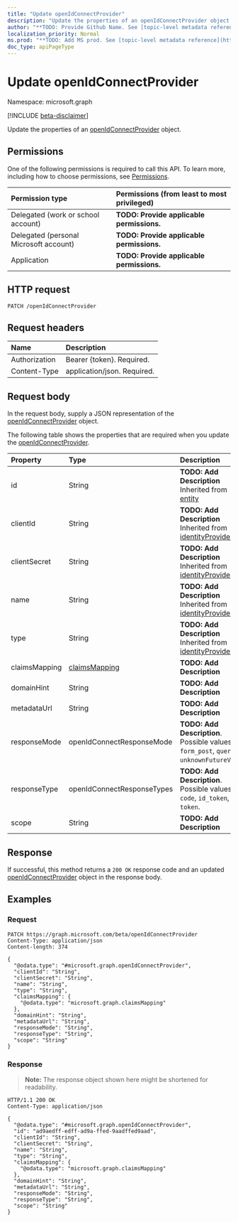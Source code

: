 ```yaml
---
title: "Update openIdConnectProvider"
description: "Update the properties of an openIdConnectProvider object."
author: "**TODO: Provide Github Name. See [topic-level metadata reference](https://msgo.azurewebsites.net/add/document/guidelines/metadata.html#topic-level-metadata)**"
localization_priority: Normal
ms.prod: "**TODO: Add MS prod. See [topic-level metadata reference](https://msgo.azurewebsites.net/add/document/guidelines/metadata.html#topic-level-metadata)**"
doc_type: apiPageType
---
```


# Update openIdConnectProvider
Namespace: microsoft.graph

[!INCLUDE [beta-disclaimer](../../includes/beta-disclaimer.md)]

Update the properties of an [openIdConnectProvider](../resources/openidconnectprovider.md) object.

## Permissions
One of the following permissions is required to call this API. To learn more, including how to choose permissions, see [Permissions](/graph/permissions-reference).

|Permission type|Permissions (from least to most privileged)|
|:---|:---|
|Delegated (work or school account)|**TODO: Provide applicable permissions.**|
|Delegated (personal Microsoft account)|**TODO: Provide applicable permissions.**|
|Application|**TODO: Provide applicable permissions.**|

## HTTP request

<!-- {
  "blockType": "ignored"
}
-->
``` http
PATCH /openIdConnectProvider
```

## Request headers
|Name|Description|
|:---|:---|
|Authorization|Bearer {token}. Required.|
|Content-Type|application/json. Required.|

## Request body
In the request body, supply a JSON representation of the [openIdConnectProvider](../resources/openidconnectprovider.md) object.

The following table shows the properties that are required when you update the [openIdConnectProvider](../resources/openidconnectprovider.md).

|Property|Type|Description|
|:---|:---|:---|
|id|String|**TODO: Add Description** Inherited from [entity](../resources/entity.md)|
|clientId|String|**TODO: Add Description** Inherited from [identityProvider](../resources/identityprovider.md)|
|clientSecret|String|**TODO: Add Description** Inherited from [identityProvider](../resources/identityprovider.md)|
|name|String|**TODO: Add Description** Inherited from [identityProvider](../resources/identityprovider.md)|
|type|String|**TODO: Add Description** Inherited from [identityProvider](../resources/identityprovider.md)|
|claimsMapping|[claimsMapping](../resources/claimsmapping.md)|**TODO: Add Description**|
|domainHint|String|**TODO: Add Description**|
|metadataUrl|String|**TODO: Add Description**|
|responseMode|openIdConnectResponseMode|**TODO: Add Description**. Possible values are: `form_post`, `query`, `unknownFutureValue`.|
|responseType|openIdConnectResponseTypes|**TODO: Add Description**. Possible values are: `code`, `id_token`, `token`.|
|scope|String|**TODO: Add Description**|



## Response

If successful, this method returns a `200 OK` response code and an updated [openIdConnectProvider](../resources/openidconnectprovider.md) object in the response body.

## Examples

### Request
<!-- {
  "blockType": "request",
  "name": "update_openidconnectprovider"
}
-->
``` http
PATCH https://graph.microsoft.com/beta/openIdConnectProvider
Content-Type: application/json
Content-length: 374

{
  "@odata.type": "#microsoft.graph.openIdConnectProvider",
  "clientId": "String",
  "clientSecret": "String",
  "name": "String",
  "type": "String",
  "claimsMapping": {
    "@odata.type": "microsoft.graph.claimsMapping"
  },
  "domainHint": "String",
  "metadataUrl": "String",
  "responseMode": "String",
  "responseType": "String",
  "scope": "String"
}
```


### Response
>**Note:** The response object shown here might be shortened for readability.
<!-- {
  "blockType": "response",
  "truncated": true
}
-->
``` http
HTTP/1.1 200 OK
Content-Type: application/json

{
  "@odata.type": "#microsoft.graph.openIdConnectProvider",
  "id": "ad9aedff-edff-ad9a-ffed-9aadffed9aad",
  "clientId": "String",
  "clientSecret": "String",
  "name": "String",
  "type": "String",
  "claimsMapping": {
    "@odata.type": "microsoft.graph.claimsMapping"
  },
  "domainHint": "String",
  "metadataUrl": "String",
  "responseMode": "String",
  "responseType": "String",
  "scope": "String"
}
```

